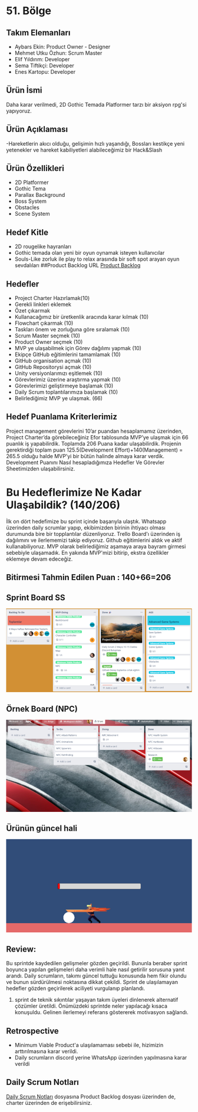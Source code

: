 # 51. Bölge
## Takım Elemanları
- Aybars Ekin: Product Owner - Designer
- Mehmet Utku Özhun: Scrum Master
- Elif Yıldırım: Developer
- Sema Tiftikçi: Developer
- Enes Kartopu: Developer

## Ürün İsmi
Daha karar verilmedi, 2D Gothic Temada Platformer tarzı bir aksiyon rpg'si yapıyoruz.

## Ürün Açıklaması
-Hareketlerin akıcı olduğu, gelişimin hızlı yaşandığı, Bossları kestikçe yeni yetenekler ve hareket kabiliyetleri alabileceğimiz bir Hack&Slash
## Ürün Özellikleri
- 2D Platformer
- Gothic Tema
- Parallax Background
- Boss System
- Obstacles
- Scene System

## Hedef Kitle
- 2D rougelike hayranları
- Gothic temada olan yeni bir oyun oynamak isteyen kullanıcılar
- Souls-Like zorluk ile play to relax arasında bir soft spot arayan oyun sevdalıları
##Product Backlog URL
[Product Backlog](https://docs.google.com/document/d/1UrcESPB9La-JwkMdKqNYIf6GAmoovU8lvx6j5YyTLcQ/edit?usp=sharing "Product Backlog")
## Hedefler
 - Project Charter Hazırlamak(10)
 - Gerekli linkleri eklemek
 - Özet çıkarmak
 - Kullanacağımız bir üretkenlik aracında karar kılmak (10)
 - Flowchart çıkarmak (10) 
 - Taskları önem ve zorluğuna göre sıralamak (10)
 - Scrum Master seçmek (10)
 - Product Owner seçmek (10)
 - MVP ye ulaşabilmek için Görev dağılımı yapmak (10)
 - Ekipçe GitHub eğitimlerini tamamlamak (10)
 - GitHub organisation açmak (10)
 - GitHub Repositorysi açmak (10)
 - Unity versiyonlarımızı eşitlemek (10)
 - Görevlerimiz üzerine araştırma yapmak (10)
 - Görevlerimizi geliştirmeye başlamak (10)
 - Daily Scrum toplantılarımıza başlamak (10)
 - Belirlediğimiz MVP ye ulaşmak. (66)
## Hedef Puanlama Kriterlerimiz
Project management görevlerini 10’ar puandan hesaplamamız üzerinden, Project Charter’da görebileceğiniz Efor tablosunda MVP’ye ulaşmak için 66 puanlık iş yapabilirdik. Toplamda 206 Puana kadar ulaşabilirdik. Projenin gerektirdiği toplam puan 125.5(Development Effort)+140(Management) = 265.5 olduğu halde MVP’yi bir bütün halinde almaya karar verdik.  
Development Puanını Nasıl hesapladığımıza Hedefler Ve Görevler Sheetimizden ulaşabilirsiniz.
# Bu Hedeflerimize Ne Kadar Ulaşabildik? (140/206)
İlk on dört hedefimize bu sprint içinde başarıyla ulaştık. Whatsapp üzerinden daily scrumlar yapıp, ekibimizden birinin ihtiyacı olması durumunda bire bir topplantılar düzenliyoruz. Trello Board'ı üzerinden iş dağılımını ve ilerlememizi takip ediyoruz. Github eğitimlerini aldık ve aktif kullanabiliyoruz. MVP olarak belirlediğimiz aşamaya araya bayram girmesi sebebiyle ulaşamadık. En yakında MVP'mizi bitirip, ekstra özellikler eklemeye devam edeceğiz.
## Bitirmesi Tahmin Edilen Puan : 140+66=206

## Sprint Board SS
![](https://raw.githubusercontent.com/Group-51-Unity/Unity-Platformer/main/Backlog.png)
## Örnek Board (NPC)
![](https://raw.githubusercontent.com/Group-51-Unity/Unity-Platformer/main/NPC.png)
## Ürünün güncel hali
![](https://raw.githubusercontent.com/Group-51-Unity/Unity-Platformer/main/SS.png)

## Review: 

Bu sprintde kaydedilen gelişmeler gözden geçirildi. Bununla beraber sprint boyunca yapılan gelişmeleri daha verimli hale nasıl getirilir sorusuna yanıt arandı. 
Daily scrumların, takımı güncel tuttuğu konusunda hem fikir olundu ve bunun sürdürülmesi noktasına dikkat çekildi. Sprint de ulaşılamayan hedefler gözden geçirilerek aciliyeti vurgulanıp planlandı. 
1. sprint de teknik sıkıntılar yaşayan takım üyeleri dinlenerek alternatif çözümler üretildi. Önümüzdeki sprintde neler yapılacağı kısaca konuşuldu. Gelinen ilerlemeyi referans göstererek motivasyon sağlandı.

## Retrospective

 - Minimum Viable Product'a ulaşılamaması sebebi ile, hizimizin arttırılmasına karar verildi. 
 - Daily scrumların discord yerine WhatsApp üzerinden yapılmasına karar verildi 


## Daily Scrum Notları
[Daily Scrum Notları](https://docs.google.com/document/d/1qq4n1w2mdqjjdcCd9OtDfZgfMdgO4gGO95WPRLp_DAI/edit?usp=sharing "Daily Scrum Notları") dosyasına Product Backlog dosyası üzerinden de, charter üzerinden de erişebilirsiniz.
